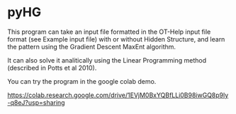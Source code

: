 # pyHG

This program can take an input file formatted in the OT-Help input file format (see Example input file) with or without Hidden Structure, 
and learn the pattern using the Gradient Descent MaxEnt algorithm. 

It can also solve it analitically using the Linear Programming method (described in Potts et al 2010). 

You can try the program in the google colab demo. 

https://colab.research.google.com/drive/1EVjM0BxYQBfLLi0B98iwGQ8p9ly-q8eJ?usp=sharing
